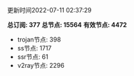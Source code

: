 更新时间2022-07-11 02:37:29

**总订阅: 377**
**总节点: 15564**
**有效节点: 4472**
- trojan节点: 398
- ss节点: 1717
- ssr节点: 61
- v2ray节点: 2296
